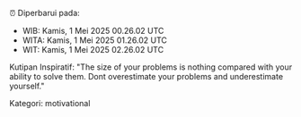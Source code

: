 ⏰ Diperbarui pada:
- WIB: Kamis, 1 Mei 2025 00.26.02 UTC
- WITA: Kamis, 1 Mei 2025 01.26.02 UTC
- WIT: Kamis, 1 Mei 2025 02.26.02 UTC

Kutipan Inspiratif:
"The size of your problems is nothing compared with your ability to solve them. Dont overestimate your problems and underestimate yourself."


Kategori: motivational

